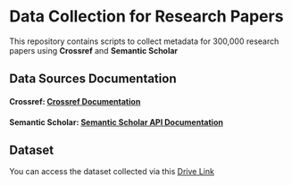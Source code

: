 # Data Collection for Research Papers

This repository contains scripts to collect metadata for 300,000 research papers using **Crossref** and **Semantic Scholar** 

## Data Sources Documentation

#### Crossref: [Crossref Documentation](https://www.crossref.org/documentation/)

#### Semantic Scholar: [Semantic Scholar API Documentation](https://api.semanticscholar.org/api-docs/)

## Dataset
You can access the dataset collected via this [Drive Link](https://drive.google.com/drive/u/0/folders/1NYfrVzMaf0vfiXxcqh6EeYnPvPTcmfIP)
